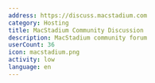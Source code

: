 ```yaml
---
address: https://discuss.macstadium.com
category: Hosting
title: MacStadium Community Discussion
description: MacStadium community forum
userCount: 36
icon: macstadium.png
activity: low
language: en
---
```


